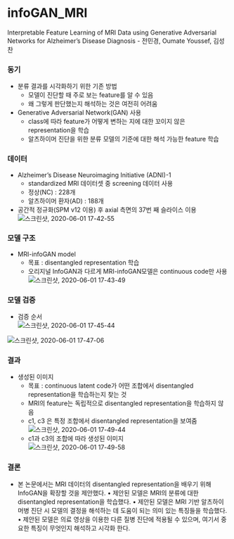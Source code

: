 # infoGAN_MRI
Interpretable Feature Learning of MRI Data using Generative Adversarial Networks for Alzheimer’s Disease Diagnosis - 전민경, Oumate Youssef, 김성찬

### 동기
* 분류 결과를 시각화하기 위한 기존 방법
  - 모델이 진단할 때 주로 보는 feature를 알 수 있음
  - 왜 그렇게 판단했는지 해석하는 것은 여전히 어려움
* Generative Adversarial Network(GAN) 사용
  - class에 따라 feature가 어떻게 변하는 지에 대한 꼬이지 않은 representation을 학습
  - 알츠하이머 진단을 위한 분류 모델의 기준에 대한 해석 가능한 feature 학습
  

### 데이터 
* Alzheimer’s Disease Neuroimaging Initiative (ADNI)-1
  - standardized MRI 데이터셋 중 screening 데이터 사용
  - 정상(NC) : 228개
  - 알츠하이머 환자(AD) : 188개
* 공간적 정규화(SPM v12 이용) 후 axial 측면의 37번 째 슬라이스 이용
![스크린샷, 2020-06-01 17-42-55](https://user-images.githubusercontent.com/25657945/83391996-5a158780-a42f-11ea-88c8-0aca0084c818.png)

### 모델 구조 
* MRI-infoGAN model
  - 목표 : disentangled representation 학습
  - 오리지널 InfoGAN과 다르게 MRI-infoGAN모델은 continuous code만 사용
![스크린샷, 2020-06-01 17-43-49](https://user-images.githubusercontent.com/25657945/83392072-787b8300-a42f-11ea-9526-360a2a859ed0.png)


### 모델 검증
* 검증 순서   
![스크린샷, 2020-06-01 17-45-44](https://user-images.githubusercontent.com/25657945/83392271-c6908680-a42f-11ea-88ce-b2c1d25c064b.png)

     
![스크린샷, 2020-06-01 17-47-06](https://user-images.githubusercontent.com/25657945/83392358-ee7fea00-a42f-11ea-90c3-64e89a9a9817.png)


### 결과
* 생성된 이미지
  - 목표 : continuous latent code가 어떤 조합에서 disentangled representation을 학습하는지 찾는 것
  - MRI의 feature는 독립적으로 disentangled representation을 학습하지 않음
  - c1, c3 은 특정 조합에서 disentangled representation을 보여줌   
![스크린샷, 2020-06-01 17-49-44](https://user-images.githubusercontent.com/25657945/83393508-de690a00-a431-11ea-94bf-06d13e4e53a5.png)
  - c1과 c3의 조합에 따라 생성된 이미지   
  ![스크린샷, 2020-06-01 17-49-58](https://user-images.githubusercontent.com/25657945/83393511-df9a3700-a431-11ea-8ef2-7114f4646a34.png)


### 결론
* 본 논문에서는 MRI 데이터의 disentangled representation을 배우기 위해 InfoGAN을 확장할 것을 제안했다.
• 제안된 모델은 MRI의 분류에 대한 disentangled representation을 학습했다.
• 제안된 모델은 MRI 기반 알츠하이머병 진단 시 모델의 결정을 해석하는 데 도움이 되는 의미 있는 특징들을 학습했다.
• 제안된 모델은 의료 영상을 이용한 다른 질병 진단에 적용될 수 있으며, 여기서 중요한 특징이 무엇인지 해석하고 시각화 한다.
